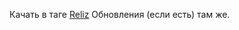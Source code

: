 Качать в таге [Reliz](https://github.com/9564519/switch-resolution/releases/tag/reliz2) Обновления (если есть) там же.

